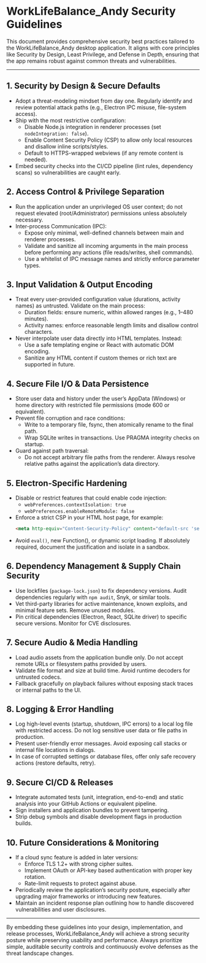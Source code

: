 # WorkLifeBalance_Andy Security Guidelines

This document provides comprehensive security best practices tailored to the WorkLifeBalance_Andy desktop application. It aligns with core principles like Security by Design, Least Privilege, and Defense in Depth, ensuring that the app remains robust against common threats and vulnerabilities.

---

## 1. Security by Design & Secure Defaults

- Adopt a threat-modeling mindset from day one. Regularly identify and review potential attack paths (e.g., Electron IPC misuse, file-system access).
- Ship with the most restrictive configuration:
  - Disable Node.js integration in renderer processes (set `nodeIntegration: false`).
  - Enable Content Security Policy (CSP) to allow only local resources and disallow inline scripts/styles.
  - Default to HTTPS-wrapped webviews (if any remote content is needed).
- Embed security checks into the CI/CD pipeline (lint rules, dependency scans) so vulnerabilities are caught early.

## 2. Access Control & Privilege Separation

- Run the application under an unprivileged OS user context; do not request elevated (root/Administrator) permissions unless absolutely necessary.
- Inter-process Communication (IPC):
  - Expose only minimal, well-defined channels between main and renderer processes.
  - Validate and sanitize all incoming arguments in the main process before performing any actions (file reads/writes, shell commands).
  - Use a whitelist of IPC message names and strictly enforce parameter types.

## 3. Input Validation & Output Encoding

- Treat every user-provided configuration value (durations, activity names) as untrusted. Validate on the main process:
  - Duration fields: ensure numeric, within allowed ranges (e.g., 1–480 minutes).
  - Activity names: enforce reasonable length limits and disallow control characters.
- Never interpolate user data directly into HTML templates. Instead:
  - Use a safe templating engine or React with automatic DOM encoding.
  - Sanitize any HTML content if custom themes or rich text are supported in future.

## 4. Secure File I/O & Data Persistence

- Store user data and history under the user’s AppData (Windows) or home directory with restricted file permissions (mode 600 or equivalent).
- Prevent file corruption and race conditions:
  - Write to a temporary file, fsync, then atomically rename to the final path.
  - Wrap SQLite writes in transactions. Use PRAGMA integrity checks on startup.
- Guard against path traversal:
  - Do not accept arbitrary file paths from the renderer. Always resolve relative paths against the application’s data directory.

## 5. Electron-Specific Hardening

- Disable or restrict features that could enable code injection:
  - `webPreferences.contextIsolation: true`
  - `webPreferences.enableRemoteModule: false`
- Enforce a strict CSP in your HTML host page, for example:
  ```html
  <meta http-equiv="Content-Security-Policy" content="default-src 'self'; img-src 'self' data:; script-src 'self'; style-src 'self';" />
  ```
- Avoid `eval()`, new Function(), or dynamic script loading. If absolutely required, document the justification and isolate in a sandbox.

## 6. Dependency Management & Supply Chain Security

- Use lockfiles (`package-lock.json`) to fix dependency versions. Audit dependencies regularly with `npm audit`, Snyk, or similar tools.
- Vet third-party libraries for active maintenance, known exploits, and minimal feature sets. Remove unused modules.
- Pin critical dependencies (Electron, React, SQLite driver) to specific secure versions. Monitor for CVE disclosures.

## 7. Secure Audio & Media Handling

- Load audio assets from the application bundle only. Do not accept remote URLs or filesystem paths provided by users.
- Validate file format and size at build time. Avoid runtime decoders for untrusted codecs.
- Fallback gracefully on playback failures without exposing stack traces or internal paths to the UI.

## 8. Logging & Error Handling

- Log high-level events (startup, shutdown, IPC errors) to a local log file with restricted access. Do not log sensitive user data or file paths in production.
- Present user-friendly error messages. Avoid exposing call stacks or internal file locations in dialogs.
- In case of corrupted settings or database files, offer only safe recovery actions (restore defaults, retry).

## 9. Secure CI/CD & Releases

- Integrate automated tests (unit, integration, end-to-end) and static analysis into your GitHub Actions or equivalent pipeline.
- Sign installers and application bundles to prevent tampering.
- Strip debug symbols and disable development flags in production builds.

## 10. Future Considerations & Monitoring

- If a cloud sync feature is added in later versions:
  - Enforce TLS 1.2+ with strong cipher suites.
  - Implement OAuth or API-key based authentication with proper key rotation.
  - Rate-limit requests to protect against abuse.
- Periodically review the application’s security posture, especially after upgrading major frameworks or introducing new features.
- Maintain an incident response plan outlining how to handle discovered vulnerabilities and user disclosures.

---

By embedding these guidelines into your design, implementation, and release processes, WorkLifeBalance_Andy will achieve a strong security posture while preserving usability and performance. Always prioritize simple, auditable security controls and continuously evolve defenses as the threat landscape changes.